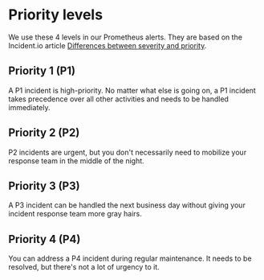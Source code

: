 # Priority levels

We use these 4 levels in our Prometheus alerts. They are based on the Incident.io article [Differences between severity and priority](https://incident.io/blog/differences-between-severity-and-priority).

## Priority 1 (P1)

A P1 incident is high-priority. No matter what else is going on, a P1 incident takes precedence over all other activities and needs to be handled immediately.

## Priority 2 (P2)

P2 incidents are urgent, but you don't necessarily need to mobilize your response team in the middle of the night.

## Priority 3 (P3)

A P3 incident can be handled the next business day without giving your incident response team more gray hairs.

## Priority 4 (P4)

You can address a P4 incident during regular maintenance. It needs to be resolved, but there's not a lot of urgency to it.